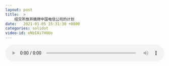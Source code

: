 ```yaml
---
layout: post
title:  >
    纽交所放弃摘牌中国电信公司的计划
date:   2021-01-05 15:31:30 +0800
categories: solidot
video-id: eNbIAi7HUUo
---
```


<audio src="/assets/876247543a735e1c6c192816af780386.mp3" style="width: 100%;" controls></audio>

